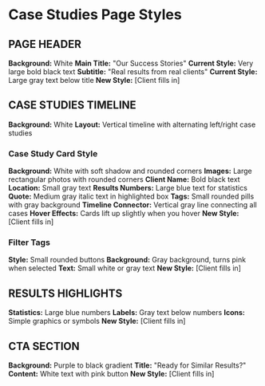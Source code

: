 # Case Studies Page Styles

## PAGE HEADER
**Background:** White
**Main Title:** "Our Success Stories"
**Current Style:** Very large bold black text
**Subtitle:** "Real results from real clients"
**Current Style:** Large gray text below title
**New Style:** [Client fills in]

## CASE STUDIES TIMELINE
**Background:** White
**Layout:** Vertical timeline with alternating left/right case studies

### Case Study Card Style
**Background:** White with soft shadow and rounded corners
**Images:** Large rectangular photos with rounded corners
**Client Name:** Bold black text
**Location:** Small gray text
**Results Numbers:** Large blue text for statistics
**Quote:** Medium gray italic text in highlighted box
**Tags:** Small rounded pills with gray background
**Timeline Connector:** Vertical gray line connecting all cases
**Hover Effects:** Cards lift up slightly when you hover
**New Style:** [Client fills in]

### Filter Tags
**Style:** Small rounded buttons
**Background:** Gray background, turns pink when selected
**Text:** Small white or gray text
**New Style:** [Client fills in]

## RESULTS HIGHLIGHTS
**Statistics:** Large blue numbers
**Labels:** Gray text below numbers
**Icons:** Simple graphics or symbols
**New Style:** [Client fills in]

## CTA SECTION
**Background:** Purple to black gradient
**Title:** "Ready for Similar Results?"
**Content:** White text with pink button
**New Style:** [Client fills in]